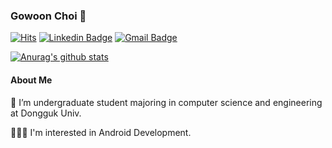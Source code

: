 ### Gowoon Choi 👋 

[![Hits](https://hits.seeyoufarm.com/api/count/incr/badge.svg?url=https%3A%2F%2Fgithub.com%2Fzzsza)](https://hits.seeyoufarm.com)
[![Linkedin Badge](https://img.shields.io/badge/-LinkedIn-blue?style=flat-square&logo=Linkedin&logoColor=white&link=https://www.linkedin.com/in/goun-choi-5a060619a/)](https://www.linkedin.com/in/goun-choi-5a060619a/)
[![Gmail Badge](https://img.shields.io/badge/Gmail-d14836?style=flat-square&logo=Gmail&logoColor=white&link=mailto:gowoonvv@gmail.com)](mailto:gowoonvv@gmail.com)


[![Anurag's github stats](https://github-readme-stats.vercel.app/api?username=gowoon-choi)](https://github.com/gowoon-choi/github-readme-stats)


#### About Me
🏫 I’m undergraduate student majoring in computer science and engineering at Dongguk Univ.

👩🏻‍💻 I'm interested in Android Development.


<!-- #### Tech Stack -->



